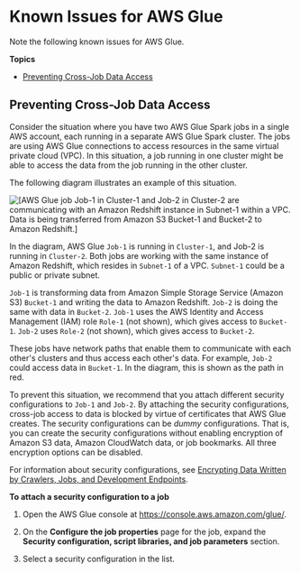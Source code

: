 # Known Issues for AWS Glue<a name="glue-known-issues"></a>

Note the following known issues for AWS Glue\.

**Topics**
+ [Preventing Cross\-Job Data Access](#cross-job-access)

## Preventing Cross\-Job Data Access<a name="cross-job-access"></a>

Consider the situation where you have two AWS Glue Spark jobs in a single AWS account, each running in a separate AWS Glue Spark cluster\. The jobs are using AWS Glue connections to access resources in the same virtual private cloud \(VPC\)\. In this situation, a job running in one cluster might be able to access the data from the job running in the other cluster\. 

The following diagram illustrates an example of this situation\.

![\[AWS Glue job Job-1 in Cluster-1 and Job-2 in Cluster-2 are communicating with an Amazon Redshift instance in Subnet-1 within a VPC. Data is being transferred from Amazon S3 Bucket-1 and Bucket-2 to Amazon Redshift.\]](http://docs.aws.amazon.com/glue/latest/dg/images/escalation-of-privs.png)

In the diagram, AWS Glue `Job-1` is running in `Cluster-1`, and Job\-2 is running in `Cluster-2`\. Both jobs are working with the same instance of Amazon Redshift, which resides in `Subnet-1` of a VPC\. `Subnet-1` could be a public or private subnet\. 

`Job-1` is transforming data from Amazon Simple Storage Service \(Amazon S3\) `Bucket-1` and writing the data to Amazon Redshift\. `Job-2` is doing the same with data in `Bucket-2`\. `Job-1` uses the AWS Identity and Access Management \(IAM\) role `Role-1` \(not shown\), which gives access to `Bucket-1`\. `Job-2` uses `Role-2` \(not shown\), which gives access to `Bucket-2`\.

These jobs have network paths that enable them to communicate with each other's clusters and thus access each other's data\. For example, `Job-2` could access data in `Bucket-1`\. In the diagram, this is shown as the path in red\.

To prevent this situation, we recommend that you attach different security configurations to `Job-1` and `Job-2`\. By attaching the security configurations, cross\-job access to data is blocked by virtue of certificates that AWS Glue creates\. The security configurations can be *dummy* configurations\. That is, you can create the security configurations without enabling encryption of Amazon S3 data, Amazon CloudWatch data, or job bookmarks\. All three encryption options can be disabled\.

For information about security configurations, see [Encrypting Data Written by Crawlers, Jobs, and Development Endpoints](encryption-security-configuration.md)\.

**To attach a security configuration to a job**

1. Open the AWS Glue console at [https://console\.aws\.amazon\.com/glue/](https://console.aws.amazon.com/glue/)\.

1. On the **Configure the job properties** page for the job, expand the **Security configuration, script libraries, and job parameters** section\.

1. Select a security configuration in the list\.